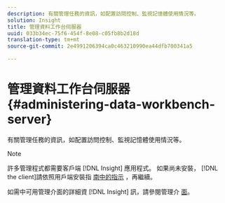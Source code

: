 ```yaml
---
description: 有關管理任務的資訊，如配置訪問控制、監視記憶體使用情況等。
solution: Insight
title: 管理資料工作台伺服器
uuid: 033b34ec-75f6-454f-8e08-c05fb8b2d18d
translation-type: tm+mt
source-git-commit: 2e4991206394ca0c463210990ea44dfb700341a5

---
```



# 管理資料工作台伺服器{#administering-data-workbench-server}

有關管理任務的資訊，如配置訪問控制、監視記憶體使用情況等。

>[!NOTE]
>
>許多管理程式都需要客戶端 [!DNL Insight] 應用程式。 如果尚未安裝， [!DNL the client]請依照用戶端安裝指 [南中的指示](https://docs.adobe.com/content/help/en/data-workbench/using/install/c-data-workbench-client-install.html) ，再繼續。

如需中可用管理介面的詳細資 [!DNL Insight] 訊，請參閱管理介 [面](https://docs.adobe.com/content/help/en/data-workbench/using/client/t-open-ins.html#Administrative_Interfaces)。
